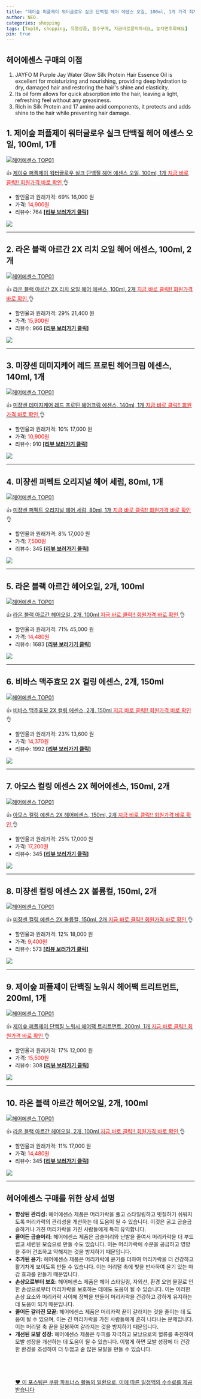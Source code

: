```yaml
---
title: "제이숲 퍼플제이 워터글로우 실크 단백질 헤어 에센스 오일, 100ml, 1개 가격 최저가 할인가 헤어에센스 최저가 추천 제품 비교"
author: NEO.
categories: shopping
tags: [Top10, shopping, 유행상품, 필수구매, 지금바로클릭하세요, 놓치면후회해요]
pin: true
---
```

## 헤어에센스 구매의 이점
1. JAYFO M Purple Jay Water Glow Silk Protein Hair Essence Oil is excellent for moisturizing and nourishing, providing deep hydration to dry, damaged hair and restoring the hair's shine and elasticity.
2. Its oil form allows for quick absorption into the hair, leaving a light, refreshing feel without any greasiness.
3. Rich in Silk Protein and 17 amino acid components, it protects and adds shine to the hair while preventing hair damage.

   

## 1. 제이숲 퍼플제이 워터글로우 실크 단백질 헤어 에센스 오일, 100ml, 1개

[![헤어에센스 TOP01](https://thumbnail10.coupangcdn.com/thumbnails/remote/490x490ex/image/retail/images/4523409954833594-7da3dcdf-6706-451c-aa0f-a742692c6650.jpg)](https://link.coupang.com/re/AFFSDP?lptag=AF3617701&subid=GithubCoopas&pageKey=1123845236&traceid=V0-153&itemId=2089831010&vendorItemId=70088792654)


👍 [제이숲 퍼플제이 워터글로우 실크 단백질 헤어 에센스 오일, 100ml, 1개 <font color=red> 지금 바로 클릭!! 회원가격 바로 확인 </font> ](https://link.coupang.com/re/AFFSDP?lptag=AF3617701&subid=GithubCoopas&pageKey=1123845236&traceid=V0-153&itemId=2089831010&vendorItemId=70088792654) 👌 


- 할인율과 원래가격: 69%  16,000   원
- 가격: <span style='color:red'>14,900원</span>
- 리뷰수: 764  [**[리뷰 보러가기 클릭]**](https://link.coupang.com/re/AFFSDP?lptag=AF3617701&subid=GithubCoopas&pageKey=1123845236&traceid=V0-153&itemId=2089831010&vendorItemId=70088792654)

[![](/discount_price.png)](https://link.coupang.com/re/AFFSDP?lptag=AF3617701&subid=GithubCoopas&pageKey=1123845236&traceid=V0-153&itemId=2089831010&vendorItemId=70088792654)

---


   

## 2. 라온 블랙 아르간 2X 리치 오일 헤어 에센스, 100ml, 2개

[![헤어에센스 TOP01](https://thumbnail6.coupangcdn.com/thumbnails/remote/490x490ex/image/retail/images/2024/01/17/12/2/f00812a1-ec3a-4227-8347-b824c999541a.png)](https://link.coupang.com/re/AFFSDP?lptag=AF3617701&subid=GithubCoopas&pageKey=7839600986&traceid=V0-153&itemId=21338289423&vendorItemId=88396750793)


👍 [라온 블랙 아르간 2X 리치 오일 헤어 에센스, 100ml, 2개 <font color=red> 지금 바로 클릭!! 회원가격 바로 확인 </font> ](https://link.coupang.com/re/AFFSDP?lptag=AF3617701&subid=GithubCoopas&pageKey=7839600986&traceid=V0-153&itemId=21338289423&vendorItemId=88396750793) 👌 


- 할인율과 원래가격: 29%  21,400   원
- 가격: <span style='color:red'>15,900원</span>
- 리뷰수: 966  [**[리뷰 보러가기 클릭]**](https://link.coupang.com/re/AFFSDP?lptag=AF3617701&subid=GithubCoopas&pageKey=7839600986&traceid=V0-153&itemId=21338289423&vendorItemId=88396750793)

[![](/discount_price.png)](https://link.coupang.com/re/AFFSDP?lptag=AF3617701&subid=GithubCoopas&pageKey=7839600986&traceid=V0-153&itemId=21338289423&vendorItemId=88396750793)

---


   

## 3. 미쟝센 데미지케어 레드 프로틴 헤어크림 에센스, 140ml, 1개

[![헤어에센스 TOP01](https://thumbnail7.coupangcdn.com/thumbnails/remote/490x490ex/image/retail/images/2024/01/11/17/3/f3b40c3e-abfd-47f4-8df9-d9d14e0d69c5.jpg)](https://link.coupang.com/re/AFFSDP?lptag=AF3617701&subid=GithubCoopas&pageKey=7828560637&traceid=V0-153&itemId=21284940436&vendorItemId=88344920803)


👍 [미쟝센 데미지케어 레드 프로틴 헤어크림 에센스, 140ml, 1개 <font color=red> 지금 바로 클릭!! 회원가격 바로 확인 </font> ](https://link.coupang.com/re/AFFSDP?lptag=AF3617701&subid=GithubCoopas&pageKey=7828560637&traceid=V0-153&itemId=21284940436&vendorItemId=88344920803) 👌 


- 할인율과 원래가격: 10%  17,000   원
- 가격: <span style='color:red'>10,900원</span>
- 리뷰수: 910  [**[리뷰 보러가기 클릭]**](https://link.coupang.com/re/AFFSDP?lptag=AF3617701&subid=GithubCoopas&pageKey=7828560637&traceid=V0-153&itemId=21284940436&vendorItemId=88344920803)

[![](/discount_price.png)](https://link.coupang.com/re/AFFSDP?lptag=AF3617701&subid=GithubCoopas&pageKey=7828560637&traceid=V0-153&itemId=21284940436&vendorItemId=88344920803)

---


   

## 4. 미쟝센 퍼펙트 오리지널 헤어 세럼, 80ml, 1개

[![헤어에센스 TOP01](https://thumbnail9.coupangcdn.com/thumbnails/remote/490x490ex/image/retail/images/282481420958104-b21f629b-16e7-4f85-9485-feead0782194.jpg)](https://link.coupang.com/re/AFFSDP?lptag=AF3617701&subid=GithubCoopas&pageKey=7650005374&traceid=V0-153&itemId=20352225420&vendorItemId=82798549277)


👍 [미쟝센 퍼펙트 오리지널 헤어 세럼, 80ml, 1개 <font color=red> 지금 바로 클릭!! 회원가격 바로 확인 </font> ](https://link.coupang.com/re/AFFSDP?lptag=AF3617701&subid=GithubCoopas&pageKey=7650005374&traceid=V0-153&itemId=20352225420&vendorItemId=82798549277) 👌 


- 할인율과 원래가격: 8%  17,000   원
- 가격: <span style='color:red'>7,500원</span>
- 리뷰수: 345  [**[리뷰 보러가기 클릭]**](https://link.coupang.com/re/AFFSDP?lptag=AF3617701&subid=GithubCoopas&pageKey=7650005374&traceid=V0-153&itemId=20352225420&vendorItemId=82798549277)

[![](/discount_price.png)](https://link.coupang.com/re/AFFSDP?lptag=AF3617701&subid=GithubCoopas&pageKey=7650005374&traceid=V0-153&itemId=20352225420&vendorItemId=82798549277)

---


   

## 5. 라온 블랙 아르간 헤어오일, 2개, 100ml

[![헤어에센스 TOP01](https://thumbnail10.coupangcdn.com/thumbnails/remote/490x490ex/image/retail/images/282350896409210-6e3005ae-eb0c-49e9-ac34-01075ee9b900.jpg)](https://link.coupang.com/re/AFFSDP?lptag=AF3617701&subid=GithubCoopas&pageKey=6836033245&traceid=V0-153&itemId=16241501229&vendorItemId=3031287626)


👍 [라온 블랙 아르간 헤어오일, 2개, 100ml <font color=red> 지금 바로 클릭!! 회원가격 바로 확인 </font> ](https://link.coupang.com/re/AFFSDP?lptag=AF3617701&subid=GithubCoopas&pageKey=6836033245&traceid=V0-153&itemId=16241501229&vendorItemId=3031287626) 👌 


- 할인율과 원래가격: 71%  45,000   원
- 가격: <span style='color:red'>14,480원</span>
- 리뷰수: 1683  [**[리뷰 보러가기 클릭]**](https://link.coupang.com/re/AFFSDP?lptag=AF3617701&subid=GithubCoopas&pageKey=6836033245&traceid=V0-153&itemId=16241501229&vendorItemId=3031287626)

[![](/discount_price.png)](https://link.coupang.com/re/AFFSDP?lptag=AF3617701&subid=GithubCoopas&pageKey=6836033245&traceid=V0-153&itemId=16241501229&vendorItemId=3031287626)

---


   

## 6. 비바스 맥주효모 2X 컬링 에센스, 2개, 150ml

[![헤어에센스 TOP01](https://thumbnail10.coupangcdn.com/thumbnails/remote/490x490ex/image/retail/images/1809576705800163-b75af515-72c3-4137-b522-f2bcd4d22c44.jpg)](https://link.coupang.com/re/AFFSDP?lptag=AF3617701&subid=GithubCoopas&pageKey=7411123687&traceid=V0-153&itemId=17743576032&vendorItemId=84099595724)


👍 [비바스 맥주효모 2X 컬링 에센스, 2개, 150ml <font color=red> 지금 바로 클릭!! 회원가격 바로 확인 </font> ](https://link.coupang.com/re/AFFSDP?lptag=AF3617701&subid=GithubCoopas&pageKey=7411123687&traceid=V0-153&itemId=17743576032&vendorItemId=84099595724) 👌 


- 할인율과 원래가격: 23%  13,600   원
- 가격: <span style='color:red'>14,370원</span>
- 리뷰수: 1992  [**[리뷰 보러가기 클릭]**](https://link.coupang.com/re/AFFSDP?lptag=AF3617701&subid=GithubCoopas&pageKey=7411123687&traceid=V0-153&itemId=17743576032&vendorItemId=84099595724)

[![](/discount_price.png)](https://link.coupang.com/re/AFFSDP?lptag=AF3617701&subid=GithubCoopas&pageKey=7411123687&traceid=V0-153&itemId=17743576032&vendorItemId=84099595724)

---


   

## 7. 아모스 컬링 에센스 2X 헤어에센스, 150ml, 2개

[![헤어에센스 TOP01](https://thumbnail6.coupangcdn.com/thumbnails/remote/490x490ex/image/vendor_inventory/8b25/9e1762161802a2b3eea410237049b05f5ad2ff634e0339c5896e908b2eed.jpg)](https://link.coupang.com/re/AFFSDP?lptag=AF3617701&subid=GithubCoopas&pageKey=158853778&traceid=V0-153&itemId=521319296&vendorItemId=88207952401)


👍 [아모스 컬링 에센스 2X 헤어에센스, 150ml, 2개 <font color=red> 지금 바로 클릭!! 회원가격 바로 확인 </font> ](https://link.coupang.com/re/AFFSDP?lptag=AF3617701&subid=GithubCoopas&pageKey=158853778&traceid=V0-153&itemId=521319296&vendorItemId=88207952401) 👌 


- 할인율과 원래가격: 25%  17,000   원
- 가격: <span style='color:red'>17,200원</span>
- 리뷰수: 345  [**[리뷰 보러가기 클릭]**](https://link.coupang.com/re/AFFSDP?lptag=AF3617701&subid=GithubCoopas&pageKey=158853778&traceid=V0-153&itemId=521319296&vendorItemId=88207952401)

[![](/discount_price.png)](https://link.coupang.com/re/AFFSDP?lptag=AF3617701&subid=GithubCoopas&pageKey=158853778&traceid=V0-153&itemId=521319296&vendorItemId=88207952401)

---


   

## 8. 미쟝센 컬링 에센스 2X 볼륨컬, 150ml, 2개

[![헤어에센스 TOP01](https://thumbnail6.coupangcdn.com/thumbnails/remote/490x490ex/image/retail/images/7974690786123920-1dd07d36-5c6c-4b52-8f4a-5dd2539d91aa.jpg)](https://link.coupang.com/re/AFFSDP?lptag=AF3617701&subid=GithubCoopas&pageKey=6550908547&traceid=V0-153&itemId=15328967019&vendorItemId=84656621050)


👍 [미쟝센 컬링 에센스 2X 볼륨컬, 150ml, 2개 <font color=red> 지금 바로 클릭!! 회원가격 바로 확인 </font> ](https://link.coupang.com/re/AFFSDP?lptag=AF3617701&subid=GithubCoopas&pageKey=6550908547&traceid=V0-153&itemId=15328967019&vendorItemId=84656621050) 👌 


- 할인율과 원래가격: 12%  18,000   원
- 가격: <span style='color:red'>9,400원</span>
- 리뷰수: 573  [**[리뷰 보러가기 클릭]**](https://link.coupang.com/re/AFFSDP?lptag=AF3617701&subid=GithubCoopas&pageKey=6550908547&traceid=V0-153&itemId=15328967019&vendorItemId=84656621050)

[![](/discount_price.png)](https://link.coupang.com/re/AFFSDP?lptag=AF3617701&subid=GithubCoopas&pageKey=6550908547&traceid=V0-153&itemId=15328967019&vendorItemId=84656621050)

---


   

## 9. 제이숲 퍼플제이 단백질 노워시 헤어팩 트리트먼트, 200ml, 1개

[![헤어에센스 TOP01](https://thumbnail9.coupangcdn.com/thumbnails/remote/490x490ex/image/retail/images/2425749404425200-7e7ec49f-88cb-4bc6-a279-0a55cef679d0.jpg)](https://link.coupang.com/re/AFFSDP?lptag=AF3617701&subid=GithubCoopas&pageKey=6641443079&traceid=V0-153&itemId=15183072670&vendorItemId=72701394901)


👍 [제이숲 퍼플제이 단백질 노워시 헤어팩 트리트먼트, 200ml, 1개 <font color=red> 지금 바로 클릭!! 회원가격 바로 확인 </font> ](https://link.coupang.com/re/AFFSDP?lptag=AF3617701&subid=GithubCoopas&pageKey=6641443079&traceid=V0-153&itemId=15183072670&vendorItemId=72701394901) 👌 


- 할인율과 원래가격: 17%  12,000   원
- 가격: <span style='color:red'>15,500원</span>
- 리뷰수: 308  [**[리뷰 보러가기 클릭]**](https://link.coupang.com/re/AFFSDP?lptag=AF3617701&subid=GithubCoopas&pageKey=6641443079&traceid=V0-153&itemId=15183072670&vendorItemId=72701394901)

[![](/discount_price.png)](https://link.coupang.com/re/AFFSDP?lptag=AF3617701&subid=GithubCoopas&pageKey=6641443079&traceid=V0-153&itemId=15183072670&vendorItemId=72701394901)

---


   

## 10. 라온 블랙 아르간 헤어오일, 2개, 100ml

[![헤어에센스 TOP01](https://thumbnail10.coupangcdn.com/thumbnails/remote/490x490ex/image/retail/images/282350896409210-6e3005ae-eb0c-49e9-ac34-01075ee9b900.jpg)](https://link.coupang.com/re/AFFSDP?lptag=AF3617701&subid=GithubCoopas&pageKey=6836033245&traceid=V0-153&itemId=16241501229&vendorItemId=3031287626)


👍 [라온 블랙 아르간 헤어오일, 2개, 100ml <font color=red> 지금 바로 클릭!! 회원가격 바로 확인 </font> ](https://link.coupang.com/re/AFFSDP?lptag=AF3617701&subid=GithubCoopas&pageKey=6836033245&traceid=V0-153&itemId=16241501229&vendorItemId=3031287626) 👌 


- 할인율과 원래가격: 11%  17,000   원
- 가격: <span style='color:red'>14,480원</span>
- 리뷰수: 345  [**[리뷰 보러가기 클릭]**](https://link.coupang.com/re/AFFSDP?lptag=AF3617701&subid=GithubCoopas&pageKey=6836033245&traceid=V0-153&itemId=16241501229&vendorItemId=3031287626)

[![](/discount_price.png)](https://link.coupang.com/re/AFFSDP?lptag=AF3617701&subid=GithubCoopas&pageKey=6836033245&traceid=V0-153&itemId=16241501229&vendorItemId=3031287626)

---
## 헤어에센스 구매를 위한 상세 설명
* **향상된 관리성:** 헤어에센스 제품은 머리카락을 풀고 스타일링하고 빗질하기 쉬워지도록 머리카락의 관리성을 개선하는 데 도움이 될 수 있습니다. 이것은 굵고 곱슬곱슬하거나 거친 머리카락을 가진 사람들에게 특히 유익합니다.
* **줄어든 곱슬머리:** 헤어에센스 제품은 곱슬머리와 난발을 줄여서 머리카락을 더 부드럽고 세련된 모습으로 만들 수도 있습니다. 이는 머리카락에 수분을 공급하고 영양을 주어 건조하고 약해지는 것을 방지하기 때문입니다.
* **추가된 윤기:** 헤어에센스 제품은 머리카락에 윤기를 더하여 머리카락을 더 건강하고 활기차게 보이도록 만들 수 있습니다. 이는 머리털 축에 빛을 반사하여 윤기 있는 마감 효과를 만들기 때문입니다.
* **손상으로부터 보호:** 헤어에센스 제품은 헤어 스타일링, 자외선, 환경 오염 물질로 인한 손상으로부터 머리카락을 보호하는 데에도 도움이 될 수 있습니다. 이는 이러한 손상 요소와 머리카락 사이에 장벽을 만들어 머리카락을 건강하고 강하게 유지하는 데 도움이 되기 때문입니다.
* **줄어든 갈라진 모끝:** 헤어에센스 제품은 머리카락 끝이 갈라지는 것을 줄이는 데 도움이 될 수 있으며, 이는 긴 머리카락을 가진 사람들에게 흔히 나타나는 문제입니다. 이는 머리털 축 끝을 밀봉하여 갈라지는 것을 방지하기 때문입니다.
* **개선된 모발 성장:** 헤어에센스 제품은 두피를 자극하고 모낭으로의 혈류를 촉진하여 모발 성장을 개선하는 데 도움이 될 수 있습니다. 이렇게 하면 모발 성장에 더 건강한 환경을 조성하여 더 두껍고 숱 많은 모발을 만들 수 있습니다.<br><br><br><br><br> [ ❤  이 포스팅은 쿠팡 파트너스 활동의 일환으로, 이에 따른 일정액의 수수료를 제공받습니다](https://link.coupang.com/a/bcEFyh)